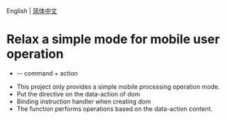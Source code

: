 English | [简体中文](./README.zh-CN.md)

<h1>Relax a simple mode for mobile user operation</h1>
<ul>
    <li>  -- command + action</li>
</ul>

<ul>
    <li>This project only provides a simple mobile processing operation mode.</li>
    <li>Put the directive on the data-action of dom</li>
    <li>Binding instruction handler when creating dom</li>
    <li>The function performs operations based on the data-action content.</li>
</ul>